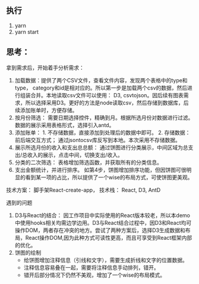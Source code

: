 ## 执行
1. yarn
2. yarn start

## 思考：
拿到需求后，开始着手分析需求：

1. 加载数据：提供了两个CSV文件，查看文件内容，发现两个表格中的type和type， category和id是相对应的。所以第一步是加载两个csv的数据，然后进行组装合并。本地读取csv文件可以使用： D3, csvtojson。因后续有图表需求，所以选择采用D3。更好的方法是node读取csv，然后存储到数据库，后续添加账单时，方便存储。
2. 按月份筛选： 需要日期选择控件，精确到月。根据所选月份对数据进行过滤。数据的展示采用表格形式，选择引入antd。
3. 添加账单： 1. 不存储数据，直接添加到处理后的数据中即可。 2. 存储数据： 前后端交互方式； 通过jsontocsv库反写到本地。本次采用不存储数据。
4. 展示所选月份的收入和支出总总额： 通过饼图进行分类展示，中间区域为总支出/总收入的展示，点击中间，切换支出/收入。
5. 分类的二次筛选： 表格增加筛选函数，并获取所有的分类信息。
6. 支出金额统计，并进行排序。  如第4步，饼图增加排序功能，但因饼图可很明显的看到某一项的占比，所以提供了一个wise的布局方式，可使饼图更美观。

技术方案： 脚手架React-create-app， 技术栈： React, D3,  AntD


遇到的问题

1. D3与React的结合： 因工作项目中实际使用的React版本较老，所以本demo中使用hooks相关均需边学边用。D3与React结合过程中，因D3和React均可操作DOM，两者存在冲突的地方。尝试了两种方案后，选择D3生成数据和布局，React操作DOM,因为此种方式可读性更高，而且可享受到React框架内部的优化。
2. 饼图的绘制
   - 给饼图增加注释信息（引线和文字），需要生成折线和文字的位置数据。
   - 注释信息容易叠在一起，需要将注释信息手动排列，错开。 
   - 错开后部分情况下仍然不美观，增加了一个wise的布局模式。